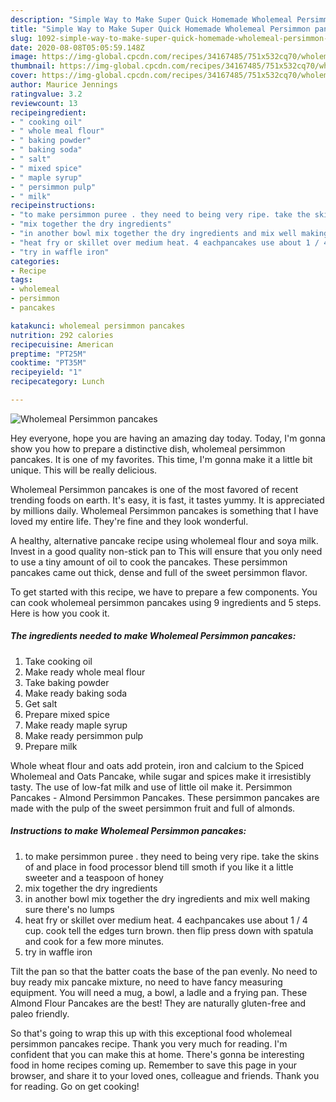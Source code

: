 ```yaml
---
description: "Simple Way to Make Super Quick Homemade Wholemeal Persimmon pancakes"
title: "Simple Way to Make Super Quick Homemade Wholemeal Persimmon pancakes"
slug: 1092-simple-way-to-make-super-quick-homemade-wholemeal-persimmon-pancakes
date: 2020-08-08T05:05:59.148Z
image: https://img-global.cpcdn.com/recipes/34167485/751x532cq70/wholemeal-persimmon-pancakes-recipe-main-photo.jpg
thumbnail: https://img-global.cpcdn.com/recipes/34167485/751x532cq70/wholemeal-persimmon-pancakes-recipe-main-photo.jpg
cover: https://img-global.cpcdn.com/recipes/34167485/751x532cq70/wholemeal-persimmon-pancakes-recipe-main-photo.jpg
author: Maurice Jennings
ratingvalue: 3.2
reviewcount: 13
recipeingredient:
- " cooking oil"
- " whole meal flour"
- " baking powder"
- " baking soda"
- " salt"
- " mixed spice"
- " maple syrup"
- " persimmon pulp"
- " milk"
recipeinstructions:
- "to make persimmon puree . they need to being very ripe. take the skins of and place in food processor blend till smoth if you like it a little sweeter and a teaspoon of honey"
- "mix together the dry ingredients"
- "in another bowl mix together the dry ingredients and mix well making sure there&#39;s no lumps"
- "heat fry or skillet over medium heat. 4 eachpancakes use about 1 / 4 cup. cook tell the edges turn brown. then flip press down with spatula and cook for a few more minutes."
- "try in waffle iron"
categories:
- Recipe
tags:
- wholemeal
- persimmon
- pancakes

katakunci: wholemeal persimmon pancakes 
nutrition: 292 calories
recipecuisine: American
preptime: "PT25M"
cooktime: "PT35M"
recipeyield: "1"
recipecategory: Lunch

---
```



![Wholemeal Persimmon pancakes](https://img-global.cpcdn.com/recipes/34167485/751x532cq70/wholemeal-persimmon-pancakes-recipe-main-photo.jpg)

Hey everyone, hope you are having an amazing day today. Today, I'm gonna show you how to prepare a distinctive dish, wholemeal persimmon pancakes. It is one of my favorites. This time, I'm gonna make it a little bit unique. This will be really delicious.

Wholemeal Persimmon pancakes is one of the most favored of recent trending foods on earth. It's easy, it is fast, it tastes yummy. It is appreciated by millions daily. Wholemeal Persimmon pancakes is something that I have loved my entire life. They're fine and they look wonderful.

A healthy, alternative pancake recipe using wholemeal flour and soya milk. Invest in a good quality non-stick pan to This will ensure that you only need to use a tiny amount of oil to cook the pancakes. These persimmon pancakes came out thick, dense and full of the sweet persimmon flavor.


To get started with this recipe, we have to prepare a few components. You can cook wholemeal persimmon pancakes using 9 ingredients and 5 steps. Here is how you cook it.

<!--inarticleads1-->

##### The ingredients needed to make Wholemeal Persimmon pancakes:

1. Take  cooking oil
1. Make ready  whole meal flour
1. Take  baking powder
1. Make ready  baking soda
1. Get  salt
1. Prepare  mixed spice
1. Make ready  maple syrup
1. Make ready  persimmon pulp
1. Prepare  milk


Whole wheat flour and oats add protein, iron and calcium to the Spiced Wholemeal and Oats Pancake, while sugar and spices make it irresistibly tasty. The use of low-fat milk and use of little oil make it. Persimmon Pancakes - Almond Persimmon Pancakes. These persimmon pancakes are made with the pulp of the sweet persimmon fruit and full of almonds. 

<!--inarticleads2-->

##### Instructions to make Wholemeal Persimmon pancakes:

1. to make persimmon puree . they need to being very ripe. take the skins of and place in food processor blend till smoth if you like it a little sweeter and a teaspoon of honey
1. mix together the dry ingredients
1. in another bowl mix together the dry ingredients and mix well making sure there&#39;s no lumps
1. heat fry or skillet over medium heat. 4 eachpancakes use about 1 / 4 cup. cook tell the edges turn brown. then flip press down with spatula and cook for a few more minutes.
1. try in waffle iron


Tilt the pan so that the batter coats the base of the pan evenly. No need to buy ready mix pancake mixture, no need to have fancy measuring equipment. You will need a mug, a bowl, a ladle and a frying pan. These Almond Flour Pancakes are the best! They are naturally gluten-free and paleo friendly. 

So that's going to wrap this up with this exceptional food wholemeal persimmon pancakes recipe. Thank you very much for reading. I'm confident that you can make this at home. There's gonna be interesting food in home recipes coming up. Remember to save this page in your browser, and share it to your loved ones, colleague and friends. Thank you for reading. Go on get cooking!
